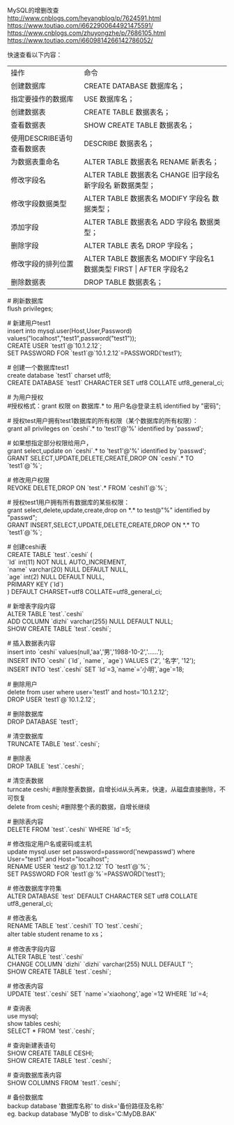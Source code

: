 MySQL的增删改查  
http://www.cnblogs.com/heyangblog/p/7624591.html  
https://www.toutiao.com/i6622900644921475591/  
https://www.cnblogs.com/zhuyongzhe/p/7686105.html  
https://www.toutiao.com/i6609814266142786052/  
  
快速查看以下内容：

|                            |                                                                     |
|----------------------------|---------------------------------------------------------------------|
| 操作                       | 命令                                                                |
| 创建数据库                 | CREATE DATABASE 数据库名；                                          |
| 指定要操作的数据库         | USE 数据库名；                                                      |
| 创建数据表                 | CREATE TABLE 数据表名；                                             |
| 查看数据表                 | SHOW CREATE TABLE 数据表名；                                        |
| 使用DESCRIBE语句查看数据表 | DESCRIBE 数据表名；                                                 |
| 为数据表重命名             | ALTER TABLE 数据表名 RENAME 新表名；                                |
| 修改字段名                 | ALTER TABLE 数据表名 CHANGE 旧字段名 新字段名 新数据类型；          |
| 修改字段数据类型           | ALTER TABLE 数据表名 MODIFY 字段名 数据类型；                       |
| 添加字段                   | ALTER TABLE 数据表名 ADD 字段名 数据类型；                          |
| 删除字段                   | ALTER TABLE 表名 DROP 字段名；                                      |
| 修改字段的排列位置         | ALTER TABLE 数据表名 MODIFY 字段名1 数据类型 FIRST \| AFTER 字段名2 |
| 删除数据表                 | DROP TABLE 数据表名；                                               |

\# 刷新数据库  
flush privileges;  
  
\# 新建用户test1  
insert into mysql.user(Host,User,Password)
values("localhost","test1",password("test1"));  
CREATE USER \`test1\`\@\`10.1.2.12\`;  
SET PASSWORD FOR \`test1\`\@\`10.1.2.12\`=PASSWORD('test1');  
  
\# 创建一个数据库test1  
create database \`test1\` charset utf8;  
CREATE DATABASE \`test1\` CHARACTER SET utf8 COLLATE utf8_general_ci;  
  
\# 为用户授权  
\#授权格式：grant 权限 on 数据库.\* to 用户名\@登录主机 identified by "密码";  
  
\# 授权test用户拥有test1数据库的所有权限（某个数据库的所有权限）：  
grant all privileges on \`ceshi\`.\* to 'test1'\@'%' identified by 'passwd';  
  
\# 如果想指定部分权限给用户，  
grant select,update on \`ceshi\`.\* to 'test1'\@'%' identified by 'passwd';  
GRANT SELECT,UPDATE,DELETE,CREATE,DROP ON \`ceshi\`.\* TO \`test1\`\@\`%\`;

\# 修改用户权限  
REVOKE DELETE,DROP ON \`test\`.\* FROM \`ceshi1\`\@\`%\`;  
  
\# 授权test1用户拥有所有数据库的某些权限： 　  
grant select,delete,update,create,drop on \*.\* to test\@"%" identified by
"passwd";  
GRANT INSERT,SELECT,UPDATE,DELETE,CREATE,DROP ON \*.\* TO \`test1\`\@\`%\`;  
  
\# 创建ceshi表  
CREATE TABLE \`test\`.\`ceshi\` (  
\`Id\` int(11) NOT NULL AUTO_INCREMENT,  
\`name\` varchar(20) NULL DEFAULT NULL,  
\`age\` int(2) NULL DEFAULT NULL,  
PRIMARY KEY (\`Id\`)  
) DEFAULT CHARSET=utf8 COLLATE=utf8_general_ci;  
  
\# 新增表字段内容  
ALTER TABLE \`test\`.\`ceshi\`  
ADD COLUMN \`dizhi\` varchar(255) NULL DEFAULT NULL;  
SHOW CREATE TABLE \`test\`.\`ceshi\`;  
  
\# 插入数据表内容  
insert into \`ceshi\` values(null,'aa','男','1988-10-2','......');  
INSERT INTO \`ceshi\` (\`Id\`, \`name\`, \`age\`) VALUES ('2', '名字', '12');  
INSERT INTO \`test\`.\`ceshi\` SET \`Id\`=3,\`name\`='小明',\`age\`=18;  
  
\# 删除用户  
delete from user where user='test1' and host='10.1.2.12';  
DROP USER \`test1\`\@\`10.1.2.12\`;  
  
\# 删除数据库  
DROP DATABASE \`test1\`;

\# 清空数据库  
TRUNCATE TABLE \`test\`.\`ceshi\`;  
  
\# 删除表  
DROP TABLE \`test\`.\`ceshi\`;

\# 清空表数据  
turncate ceshi; \#删除整表数据，自增长id从头再来，快速，从磁盘直接删除，不可恢复  
delete from ceshi; \#删除整个表的数据，自增长继续

\# 删除表内容  
DELETE FROM \`test\`.\`ceshi\` WHERE \`Id\`=5;  
  
\# 修改指定用户名或密码或主机  
update mysql.user set password=password('newpasswd') where User="test1" and
Host="localhost";  
RENAME USER \`test2\`\@\`10.1.2.12\` TO \`test1\`\@\`%\`;  
SET PASSWORD FOR \`test1\`\@\`%\`=PASSWORD('test1');  
  
\# 修改数据库字符集  
ALTER DATABASE \`test\` DEFAULT CHARACTER SET utf8 COLLATE utf8_general_ci;  
  
\# 修改表名  
RENAME TABLE \`test\`.\`ceshi1\` TO \`test\`.\`ceshi\`;  
alter table student rename to xs；  
  
\# 修改表字段内容  
ALTER TABLE \`test\`.\`ceshi\`  
CHANGE COLUMN \`dizhi\` \`dizhi\` varchar(255) NULL DEFAULT '';  
SHOW CREATE TABLE \`test\`.\`ceshi\`;  
  
\# 修改表内容  
UPDATE \`test\`.\`ceshi\` SET \`name\`='xiaohong',\`age\`=12 WHERE \`Id\`=4;  
  
\# 查询表  
use mysql;  
show tables ceshi;  
SELECT \* FROM \`test\`.\`ceshi\`;  
  
\# 查询新建表语句  
SHOW CREATE TABLE CESHI;  
SHOW CREATE TABLE \`test\`.\`ceshi\`;  
  
\# 查询数据库表内容  
SHOW COLUMNS FROM \`test1\`.\`ceshi\`;  
  
\# 备份数据库  
backup database '数据库名称' to disk='备份路径及名称'  
eg. backup database 'MyDB' to disk='C:MyDB.BAK'
